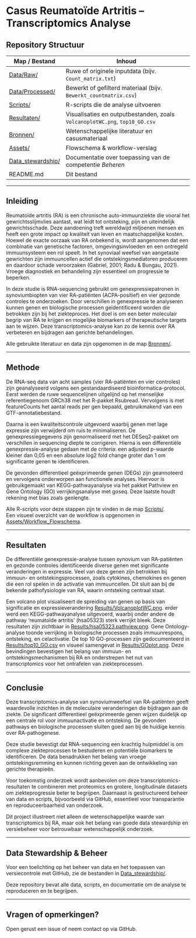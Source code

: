 # Casus Reumatoïde Artritis – Transcriptomics Analyse

## Repository Structuur

| Map / Bestand       | Inhoud                                                                                  |
|---------------------|------------------------------------------------------------------------------------------|
| [Data/Raw/](Data/Raw/)             | Ruwe of originele inputdata (bijv. `Count_matrix.txt`)                                      |
| [Data/Processed/](Data/Processed/) | Bewerkt of gefilterd materiaal (bijv. `Bewerkt_countmatrix.csv`)                            |
| [Scripts/](Scripts/)               | R-scripts die de analyse uitvoeren                                                          |
| [Resultaten/](Resultaten/)               | Visualisaties en outputbestanden, zoals `VolcanoplotWC.png`, `top10_GO.csv`                |
| [Bronnen/](Bronnen/)               | Wetenschappelijke literatuur en casusmateriaal                                              |
| [Assets/](Assets/)                 | Flowschema & workflow-verslag                                                               |
| [Data_stewardship/](Data_stewardship/) | Documentatie over toepassing van de competentie *Beheren*                               |
| README.md               | Dit bestand                                                                                 |

---

## Inleiding

Reumatoïde artritis (RA) is een chronische auto-immuunziekte die vooral het gewrichtsslijmvlies aantast, wat leidt tot ontsteking, pijn en uiteindelijk gewrichtsschade. Deze aandoening treft wereldwijd miljoenen mensen en heeft een grote impact op kwaliteit van leven en maatschappelijke kosten. Hoewel de exacte oorzaak van RA onbekend is, wordt aangenomen dat een combinatie van genetische factoren, omgevingsinvloeden en een ontregeld immuunsysteem een rol speelt. In het synoviaal weefsel van aangetaste gewrichten zijn immuuncellen actief die ontstekingsmediatoren produceren en daardoor schade veroorzaken (Gabriel, 2001; Radu & Bungau, 2021). Vroege diagnostiek en behandeling zijn essentieel om progressie te beperken.

In deze studie is RNA-sequencing gebruikt om genexpressiepatronen in synoviumbiopten van vier RA-patiënten (ACPA-positief) en vier gezonde controles te onderzoeken. Door verschillen in genexpressie te analyseren kunnen genen en biologische processen geïdentificeerd worden die betrokken zijn bij het ziekteproces. Het doel is om een beter moleculair begrip van RA te krijgen en mogelijke biomarkers of therapeutische targets aan te wijzen. Deze transcriptomics-analyse kan zo de kennis over RA verbeteren en bijdragen aan gerichte behandelingen.

Alle gebruikte literatuur en data zijn opgenomen in de map [Bronnen/](Bronnen/).

---

## Methode

De RNA-seq data van acht samples (vier RA-patiënten en vier controles) zijn geanalyseerd volgens een gestandaardiseerd bioinformatica-protocol. Eerst werden de ruwe sequencelijnen uitgelijnd op het menselijke referentiegenoom GRCh38 met het R-pakket Rsubread. Vervolgens is met featureCounts het aantal reads per gen bepaald, gebruikmakend van een GTF-annotatiebestand.

Daarna is een kwaliteitscontrole uitgevoerd waarbij genen met lage expressie zijn verwijderd om ruis te minimaliseren. De genexpressiegegevens zijn genormaliseerd met het DESeq2-pakket om verschillen in sequencing diepte te corrigeren. Hierna is een differentiële genexpressie-analyse gedaan met de criteria: een adjusted p-waarde kleiner dan 0,05 en een absolute log2 fold change groter dan 1 om significante genen te identificeren.

De gevonden differentieel geëxprimeerde genen (DEGs) zijn geannoteerd en vervolgens onderworpen aan functionele analyses. Hiervoor is gebruikgemaakt van KEGG-pathwayanalyse via het pakket Pathview en Gene Ontology (GO) verrijkingsanalyse met goseq. Deze laatste houdt rekening met bias zoals genlengte.

Alle R-scripts voor deze stappen zijn te vinden in de map [Scripts/](Scripts/).  
Een visueel overzicht van de workflow is opgenomen in [Assets/Workflow_Flowschema](Assets/Workflow_Flowschema).

---

## Resultaten

De differentiële genexpressie-analyse tussen synovium van RA-patiënten en gezonde controles identificeerde diverse genen met significante veranderingen in expressie. Veel van deze genen zijn betrokken bij immuun- en ontstekingsprocessen, zoals cytokines, chemokines en genen die een rol spelen in de activatie van immuuncellen. Dit sluit aan bij de bekende pathofysiologie van RA, waarin ontsteking centraal staat.

Een volcano plot visualiseert de spreiding van genen op basis van significatie en expressieverandering [Results/VolcanoplotWC.png](Resultaten/Deseq2_results/Volcanoplot.png.png).
erder werd een KEGG-pathwayanalyse uitgevoerd, waarbij onder andere de pathway ‘reumatoïde artritis’ (hsa05323) sterk verrijkt bleek. Deze resultaten zijn zichtbaar in [Results/hsa05323.pathview.png](Resultaten/Pathway_analysis_results/hsa05323.pathview.png).
Gene Ontology-analyse toonde verrijking in biologische processen zoals immuunrespons, ontsteking, en celactivatie. De top 10 GO-processen zijn gedocumenteerd in [Results/top10_GO.csv](Resultaten/Pathway_analysis_results/GO_BP_resultaten.csv) en visueel samengevat in [Results/GOplot.png](Resultaten/Pathway_analysis_results/GO_plot_zoom_png.png).
Deze bevindingen bevestigen het belang van immuun- en ontstekingsmechanismen bij RA en onderstrepen het nut van transcriptomics voor het ontrafelen van ziekteprocessen.

---

## Conclusie

Deze transcriptomics-analyse van synoviumweefsel van RA-patiënten geeft waardevolle inzichten in de moleculaire veranderingen die bijdragen aan de ziekte. De significant differentieel geëxprimeerde genen wijzen duidelijk op een centrale rol voor immuunactivatie en ontsteking. De gevonden pathways en biologische processen sluiten goed aan bij de huidige kennis over RA-pathogenese.

Deze studie bevestigt dat RNA-sequencing een krachtig hulpmiddel is om complexe ziekteprocessen te bestuderen en potentiële biomarkers te identificeren. De data benadrukken het belang van vroege ontstekingsremming en kunnen richting geven aan de ontwikkeling van gerichte therapieën.

Voor toekomstig onderzoek wordt aanbevolen om deze transcriptomics-resultaten te combineren met proteomics en grotere, longitudinale datasets om ziekteprogressie beter te begrijpen. Daarnaast is gestructureerd beheer van data en scripts, bijvoorbeeld via GitHub, essentieel voor transparantie en reproduceerbaarheid van onderzoek.

Dit project illustreert niet alleen de wetenschappelijke waarde van transcriptomics bij RA, maar ook het belang van goede data stewardship en versiebeheer voor betrouwbaar wetenschappelijk onderzoek.

---

## Data Stewardship & Beheer

Voor een toelichting op het beheer van data en het toepassen van versiecontrole met GitHub, zie de bestanden in [Data_stewardship/](Data_stewardship/).

Deze repository bevat alle data, scripts, en documentatie om de analyse te reproduceren en te begrijpen.

---

## Vragen of opmerkingen?

Open gerust een issue of neem contact op via GitHub.
